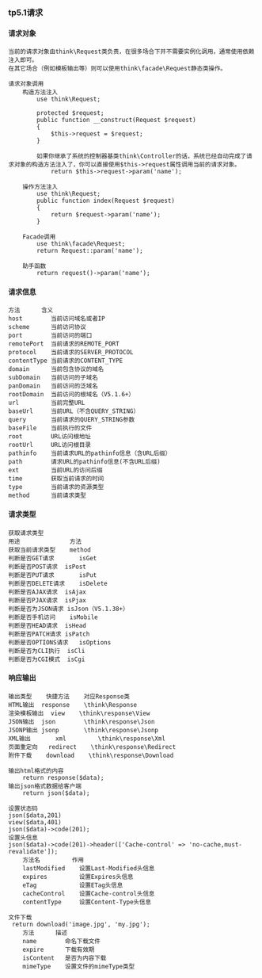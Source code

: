 ### tp5.1请求

#### 请求对象
	当前的请求对象由think\Request类负责，在很多场合下并不需要实例化调用，通常使用依赖注入即可。
	在其它场合（例如模板输出等）则可以使用think\facade\Request静态类操作。
	
	请求对象调用
		构造方法注入
			use think\Request;
			
			protected $request;
			public function __construct(Request $request)
			{
				$this->request = $request;
			}
			
			如果你继承了系统的控制器基类think\Controller的话，系统已经自动完成了请求对象的构造方法注入了，你可以直接使用$this->request属性调用当前的请求对象。
				return $this->request->param('name');
	
		操作方法注入
			use think\Request;
			public function index(Request $request)
			{
				return $request->param('name');
			}  
			
		Facade调用
			use think\facade\Request;
			return Request::param('name');
	
		助手函数
			return request()->param('name');
	
	
#### 请求信息
	方法		含义
	host		当前访问域名或者IP
	scheme		当前访问协议
	port		当前访问的端口
	remotePort	当前请求的REMOTE_PORT
	protocol	当前请求的SERVER_PROTOCOL
	contentType	当前请求的CONTENT_TYPE
	domain		当前包含协议的域名
	subDomain	当前访问的子域名
	panDomain	当前访问的泛域名
	rootDomain	当前访问的根域名（V5.1.6+）
	url			当前完整URL
	baseUrl		当前URL（不含QUERY_STRING）
	query		当前请求的QUERY_STRING参数
	baseFile	当前执行的文件
	root		URL访问根地址
	rootUrl		URL访问根目录
	pathinfo	当前请求URL的pathinfo信息（含URL后缀）
	path		请求URL的pathinfo信息(不含URL后缀)
	ext			当前URL的访问后缀
	time		获取当前请求的时间
	type		当前请求的资源类型
	method		当前请求类型
	
	
#### 请求类型
	获取请求类型
	用途				方法
	获取当前请求类型	method
	判断是否GET请求		isGet
	判断是否POST请求	isPost
	判断是否PUT请求		isPut
	判断是否DELETE请求	isDelete
	判断是否AJAX请求	isAjax
	判断是否PJAX请求	isPjax
	判断是否为JSON请求	isJson（V5.1.38+）
	判断是否手机访问	isMobile
	判断是否HEAD请求	isHead
	判断是否PATCH请求	isPatch
	判断是否OPTIONS请求	isOptions
	判断是否为CLI执行	isCli
	判断是否为CGI模式	isCgi

#### 响应输出
	输出类型	快捷方法	对应Response类
	HTML输出	response	\think\Response
	渲染模板输出	view	\think\response\View
	JSON输出	json		\think\response\Json
	JSONP输出	jsonp		\think\response\Jsonp
	XML输出		xml			\think\response\Xml
	页面重定向	redirect	\think\response\Redirect
	附件下载	download	\think\response\Download
	
	输出html格式的内容
		return response($data);
	输出json格式数据给客户端
		return json($data);
	
	设置状态码
	json($data,201)
	view($data,401)
	json($data)->code(201);
	设置头信息
	json($data)->code(201)->header(['Cache-control' => 'no-cache,must-revalidate']);
		方法名			作用
		lastModified	设置Last-Modified头信息
		expires			设置Expires头信息
		eTag			设置ETag头信息
		cacheControl	设置Cache-control头信息
		contentType		设置Content-Type头信息
	
	文件下载
	 return download('image.jpg', 'my.jpg');
		方法		描述
		name		命名下载文件
		expire		下载有效期
		isContent	是否为内容下载
		mimeType	设置文件的mimeType类型
	
	
	
	
	